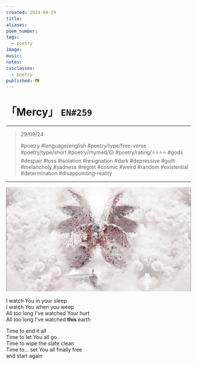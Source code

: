 ```yaml
---
created: 2024-09-29
title:
aliases:
poem_number:
tags:
  - poetry
image:
music:
notes:
cssclasses:
  - poetry
published: 📷
---
```

# 「Mercy」 `EN#259`

---

> 29/09/24
> 
> #poetry 
> #language/english 
> #poetry/type/free-verse #poetry/type/short 
> #poetry/rhymed/🟡 
> #poetry/rating/⭐⭐⭐⭐ 
> #gods #despair #loss #isolation #resignation #dark #depressive #guilt #melancholy #sadness #regret #cosmic #weird #random #existential #determination #disappointing-reality 

---

![poem-mercy](../!art/poem-mercy.jpg)


I watch You in your sleep  
I watch You when you weep  
All too long I've watched Your hurt  
All too long I've watched **this** earth  
  
Time to end it all  
Time to let You all go  
Time to wipe the slate clean  
Time to... set You all finally free  
and start again
